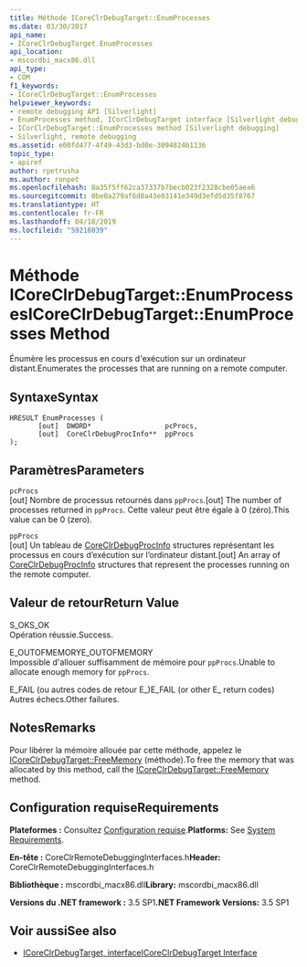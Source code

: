 ```yaml
---
title: Méthode ICoreClrDebugTarget::EnumProcesses
ms.date: 03/30/2017
api_name:
- ICoreClrDebugTarget.EnumProcesses
api_location:
- mscordbi_macx86.dll
api_type:
- COM
f1_keywords:
- ICoreClrDebugTarget::EnumProcesses
helpviewer_keywords:
- remote debugging API [Silverlight]
- EnumProcesses method, ICorClrDebugTarget interface [Silverlight debugging]
- ICorClrDebugTarget::EnumProcesses method [Silverlight debugging]
- Silverlight, remote debugging
ms.assetid: e00fd477-4f49-43d3-bd0e-3094824b1136
topic_type:
- apiref
author: rpetrusha
ms.author: ronpet
ms.openlocfilehash: 8a35f5ff62ca37337b7becb023f2328cbe05aea6
ms.sourcegitcommit: 0be8a279af6d8a43e03141e349d3efd5d35f8767
ms.translationtype: HT
ms.contentlocale: fr-FR
ms.lasthandoff: 04/18/2019
ms.locfileid: "59216039"
---
```

# <a name="icoreclrdebugtargetenumprocesses-method"></a><span data-ttu-id="9e4de-102">Méthode ICoreClrDebugTarget::EnumProcesses</span><span class="sxs-lookup"><span data-stu-id="9e4de-102">ICoreClrDebugTarget::EnumProcesses Method</span></span>
<span data-ttu-id="9e4de-103">Énumère les processus en cours d'exécution sur un ordinateur distant.</span><span class="sxs-lookup"><span data-stu-id="9e4de-103">Enumerates the processes that are running on a remote computer.</span></span>  
  
## <a name="syntax"></a><span data-ttu-id="9e4de-104">Syntaxe</span><span class="sxs-lookup"><span data-stu-id="9e4de-104">Syntax</span></span>  
  
```  
HRESULT EnumProcesses (  
       [out]  DWORD*                  pcProcs,   
       [out]  CoreClrDebugProcInfo**  ppProcs  
);  
```  
  
## <a name="parameters"></a><span data-ttu-id="9e4de-105">Paramètres</span><span class="sxs-lookup"><span data-stu-id="9e4de-105">Parameters</span></span>  
 `pcProcs`  
 <span data-ttu-id="9e4de-106">[out] Nombre de processus retournés dans `ppProcs`.</span><span class="sxs-lookup"><span data-stu-id="9e4de-106">[out] The number of processes returned in `ppProcs`.</span></span> <span data-ttu-id="9e4de-107">Cette valeur peut être égale à 0 (zéro).</span><span class="sxs-lookup"><span data-stu-id="9e4de-107">This value can be 0 (zero).</span></span>  
  
 `ppProcs`  
 <span data-ttu-id="9e4de-108">[out] Un tableau de [CoreClrDebugProcInfo](../../../../docs/framework/unmanaged-api/debugging/coreclrdebugprocinfo-structure.md) structures représentant les processus en cours d’exécution sur l’ordinateur distant.</span><span class="sxs-lookup"><span data-stu-id="9e4de-108">[out] An array of [CoreClrDebugProcInfo](../../../../docs/framework/unmanaged-api/debugging/coreclrdebugprocinfo-structure.md) structures that represent the processes running on the remote computer.</span></span>  
  
## <a name="return-value"></a><span data-ttu-id="9e4de-109">Valeur de retour</span><span class="sxs-lookup"><span data-stu-id="9e4de-109">Return Value</span></span>  
 <span data-ttu-id="9e4de-110">S_OK</span><span class="sxs-lookup"><span data-stu-id="9e4de-110">S_OK</span></span>  
 <span data-ttu-id="9e4de-111">Opération réussie.</span><span class="sxs-lookup"><span data-stu-id="9e4de-111">Success.</span></span>  
  
 <span data-ttu-id="9e4de-112">E_OUTOFMEMORY</span><span class="sxs-lookup"><span data-stu-id="9e4de-112">E_OUTOFMEMORY</span></span>  
 <span data-ttu-id="9e4de-113">Impossible d'allouer suffisamment de mémoire pour `ppProcs`.</span><span class="sxs-lookup"><span data-stu-id="9e4de-113">Unable to allocate enough memory for `ppProcs`.</span></span>  
  
 <span data-ttu-id="9e4de-114">E_FAIL (ou autres codes de retour E_)</span><span class="sxs-lookup"><span data-stu-id="9e4de-114">E_FAIL (or other E_ return codes)</span></span>  
 <span data-ttu-id="9e4de-115">Autres échecs.</span><span class="sxs-lookup"><span data-stu-id="9e4de-115">Other failures.</span></span>  
  
## <a name="remarks"></a><span data-ttu-id="9e4de-116">Notes</span><span class="sxs-lookup"><span data-stu-id="9e4de-116">Remarks</span></span>  
 <span data-ttu-id="9e4de-117">Pour libérer la mémoire allouée par cette méthode, appelez le [ICoreClrDebugTarget::FreeMemory](../../../../docs/framework/unmanaged-api/debugging/icoreclrdebugtarget-freememory-method.md) (méthode).</span><span class="sxs-lookup"><span data-stu-id="9e4de-117">To free the memory that was allocated by this method, call the [ICoreClrDebugTarget::FreeMemory](../../../../docs/framework/unmanaged-api/debugging/icoreclrdebugtarget-freememory-method.md) method.</span></span>  
  
## <a name="requirements"></a><span data-ttu-id="9e4de-118">Configuration requise</span><span class="sxs-lookup"><span data-stu-id="9e4de-118">Requirements</span></span>  
 <span data-ttu-id="9e4de-119">**Plateformes :** Consultez [Configuration requise](../../../../docs/framework/get-started/system-requirements.md).</span><span class="sxs-lookup"><span data-stu-id="9e4de-119">**Platforms:** See [System Requirements](../../../../docs/framework/get-started/system-requirements.md).</span></span>  
  
 <span data-ttu-id="9e4de-120">**En-tête :** CoreClrRemoteDebuggingInterfaces.h</span><span class="sxs-lookup"><span data-stu-id="9e4de-120">**Header:** CoreClrRemoteDebuggingInterfaces.h</span></span>  
  
 <span data-ttu-id="9e4de-121">**Bibliothèque :** mscordbi_macx86.dll</span><span class="sxs-lookup"><span data-stu-id="9e4de-121">**Library:** mscordbi_macx86.dll</span></span>  
  
 <span data-ttu-id="9e4de-122">**Versions du .NET framework :** 3.5 SP1</span><span class="sxs-lookup"><span data-stu-id="9e4de-122">**.NET Framework Versions:** 3.5 SP1</span></span>  
  
## <a name="see-also"></a><span data-ttu-id="9e4de-123">Voir aussi</span><span class="sxs-lookup"><span data-stu-id="9e4de-123">See also</span></span>

- [<span data-ttu-id="9e4de-124">ICoreClrDebugTarget, interface</span><span class="sxs-lookup"><span data-stu-id="9e4de-124">ICoreClrDebugTarget Interface</span></span>](../../../../docs/framework/unmanaged-api/debugging/icoreclrdebugtarget-interface.md)
